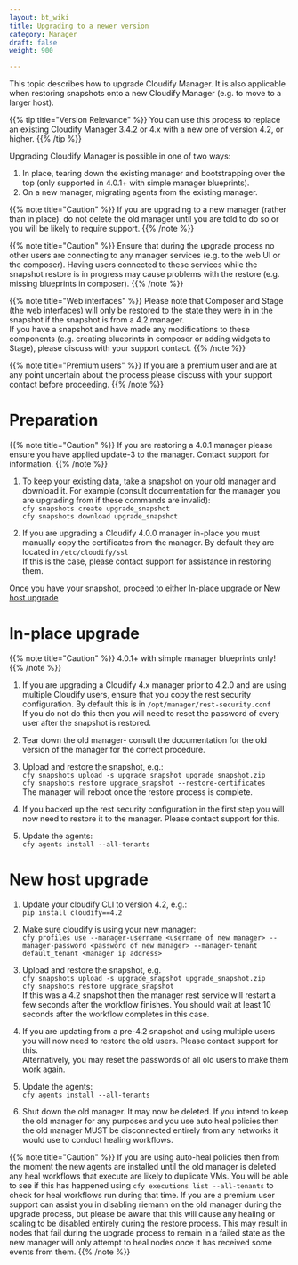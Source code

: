 ```yaml
---
layout: bt_wiki
title: Upgrading to a newer version
category: Manager
draft: false
weight: 900

---
```


This topic describes how to upgrade Cloudify Manager.
It is also applicable when restoring snapshots onto a new Cloudify Manager (e.g. to move to a larger host).

{{% tip title="Version Relevance" %}}
You can use this process to replace an existing Cloudify Manager 3.4.2 or 4.x with a new one of version 4.2, or higher.
{{% /tip %}}

Upgrading Cloudify Manager is possible in one of two ways:<br>
1. In place, tearing down the existing manager and bootstrapping over the top (only supported in 4.0.1+ with simple manager blueprints).<br>
2. On a new manager, migrating agents from the existing manager.<br>

{{% note title="Caution" %}}
If you are upgrading to a new manager (rather than in place), do not delete the old manager until you are told to do so or you will be likely to require support.
{{% /note %}}

{{% note title="Caution" %}}
Ensure that during the upgrade process no other users are connecting to any manager services (e.g. to the web UI or the composer).
Having users connected to these services while the snapshot restore is in progress may cause problems with the restore (e.g. missing blueprints in composer).
{{% /note %}}

{{% note title="Web interfaces" %}}
Please note that Composer and Stage (the web interfaces) will only be restored to the state they were in in the snapshot if the snapshot is from a 4.2 manager.<br>
If you have a snapshot and have made any modifications to these components (e.g. creating blueprints in composer or adding widgets to Stage), please discuss with your support contact.
{{% /note %}}

{{% note title="Premium users" %}}
If you are a premium user and are at any point uncertain about the process please discuss with your support contact before proceeding.
{{% /note %}}

# Preparation

{{% note title="Caution" %}}
If you are restoring a 4.0.1 manager please ensure you have applied update-3 to the manager. Contact support for information.
{{% /note %}}

1. To keep your existing data, take a snapshot on your old manager and download it. For example (consult documentation for the manager you are upgrading from if these commands are invalid):<br>
    ```cfy snapshots create upgrade_snapshot```<br>
    ```cfy snapshots download upgrade_snapshot```<br>

2. If you are upgrading a Cloudify 4.0.0 manager in-place you must manually copy the certificates from the manager. By default they are located in `/etc/cloudify/ssl`<br>
   If this is the case, please contact support for assistance in restoring them.


Once you have your snapshot, proceed to either [In-place upgrade](#in-place-upgrade) or [New host upgrade](#new-host-upgrade)

# In-place upgrade

{{% note title="Caution" %}}
4.0.1+ with simple manager blueprints only!
{{% /note %}}

1. If you are upgrading a Cloudify 4.x manager prior to 4.2.0 and are using multiple Cloudify users, ensure that you copy the rest security configuration. By default this is in `/opt/manager/rest-security.conf`<br>
   If you do not do this then you will need to reset the password of every user after the snapshot is restored.

2. Tear down the old manager- consult the documentation for the old version of the manager for the correct procedure.

3. Upload and restore the snapshot, e.g.:<br>
  ```cfy snapshots upload -s upgrade_snapshot upgrade_snapshot.zip```<br>
  ```cfy snapshots restore upgrade_snapshot --restore-certificates```<br>
  The manager will reboot once the restore process is complete.

4. If you backed up the rest security configuration in the first step you will now need to restore it to the manager. Please contact support for this.

5. Update the agents:<br>
  ```cfy agents install --all-tenants```

# New host upgrade

1. Update your cloudify CLI to version 4.2, e.g.:<br>
   ```pip install cloudify==4.2```

2. Make sure cloudify is using your new manager:<br>
  ```cfy profiles use --manager-username <username of new manager> --manager-password <password of new manager> --manager-tenant default_tenant <manager ip address>```

3. Upload and restore the snapshot, e.g.<br>
  ```cfy snapshots upload -s upgrade_snapshot upgrade_snapshot.zip```<br>
  ```cfy snapshots restore upgrade_snapshot```<br>
  If this was a 4.2 snapshot then the manager rest service will restart a few seconds after the workflow finishes. You should wait at least 10 seconds after the workflow completes in this case.

4. If you are updating from a pre-4.2 snapshot and using multiple users you will now need to restore the old users. Please contact support for this.<br>
   Alternatively, you may reset the passwords of all old users to make them work again.

5. Update the agents:<br>
  ```cfy agents install --all-tenants```

6. Shut down the old manager. It may now be deleted. If you intend to keep the old manager for any purposes and you use auto heal policies then the old manager MUST be disconnected entirely from any networks it would use to conduct healing workflows.

{{% note title="Caution" %}}
If you are using auto-heal policies then from the moment the new agents are installed until the old manager is deleted any heal workflows that execute are likely to duplicate VMs.
You will be able to see if this has happened using ```cfy executions list --all-tenants``` to check for heal workflows run during that time.
If you are a premium user support can assist you in disabling riemann on the old manager during the upgrade process, but please be aware that this will cause any healing or scaling to be disabled entirely during the restore process. This may result in nodes that fail during the upgrade process to remain in a failed state  as the new manager will only attempt to heal nodes once it has received some events from them.
{{% /note %}}
